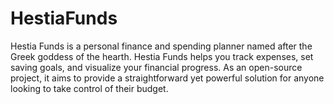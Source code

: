 # HestiaFunds
Hestia Funds is a personal finance and spending planner named after the Greek goddess of the hearth. 
Hestia Funds helps you track expenses, set saving goals, and visualize your financial progress. 
As an open-source project, it aims to provide a straightforward yet powerful solution for anyone looking to take control of their budget.
